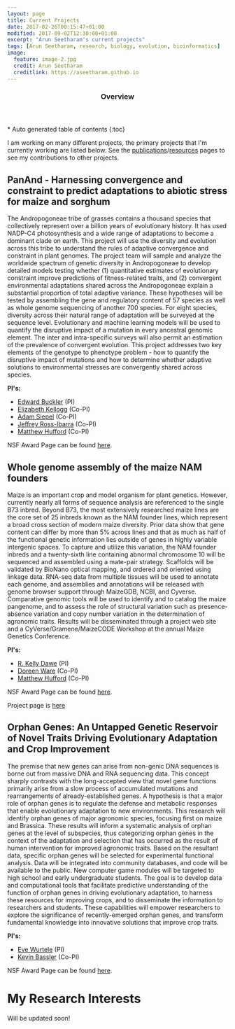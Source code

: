 ```yaml
---
layout: page
title: Current Projects
date: 2017-02-26T00:15:47+01:00
modified: 2017-09-02T12:30:00+01:00
excerpt: "Arun Seetharam's current projects"
tags: [Arun Seetharam, research, biology, evolution, bioinformatics]
image:
  feature: image-2.jpg
  credit: Arun Seetharam
  creditlink: https://aseetharam.github.io
---
```



<section id="table-of-contents" class="toc">
  <header>
    <h3>Overview</h3>
  </header>
<div id="drawer" markdown="1">
*  Auto generated table of contents
{:toc}
</div>
</section><!-- /#table-of-contents -->


I am working on many different projects, the primary projects that I'm currently working are listed below. See the [publications](https://aseetharam.github.io//publications/)/[resources](https://aseetharam.github.io//workshops/) pages to see my contributions to other projects.


## PanAnd - Harnessing convergence and constraint to predict adaptations to abiotic stress for maize and sorghum

The Andropogoneae tribe of grasses contains a thousand species that collectively represent over a billion years of evolutionary history. It has used NADP-C4 photosynthesis and a wide range of adaptations to become a dominant clade on earth. This project will use the diversity and evolution across this tribe to understand the rules of adaptive convergence and constraint in plant genomes. The project team will sample and analyze the worldwide spectrum of genetic diversity in Andropogoneae to develop detailed models testing whether (1) quantitative estimates of evolutionary constraint improve predictions of fitness-related traits, and (2) convergent environmental adaptations shared across the Andropogoneae explain a substantial proportion of total adaptive variance. These hypotheses will be tested by assembling the gene and regulatory content of 57 species as well as whole genome sequencing of another 700 species. For eight species, diversity across their natural range of adaptation will be surveyed at the sequence level. Evolutionary and machine learning models will be used to quantify the disruptive impact of a mutation in every ancestral genomic element. The inter and intra-specific surveys will also permit an estimation of the prevalence of convergent evolution. This project addresses two key elements of the genotype to phenotype problem - how to quantify the disruptive impact of mutations and how to determine whether adaptive solutions to environmental stresses are convergently shared across species.

**PI's:**

- [Edward Buckler](https://www.maizegenetics.net/) (PI)
- [Elizabeth Kellogg](http://kellogglab.weebly.com/) (Co-PI)
- [Adam Siepel](http://siepellab.labsites.cshl.edu/) (Co-PI)
- [Jeffrey Ross-Ibarra](http://www.rilab.org/) (Co-PI)
- [Matthew Hufford](http://www.zeagenomics.org/) (Co-PI)

NSF Award Page can be found [here](https://nsf.gov/awardsearch/showAward?AWD_ID=1822330).

## Whole genome assembly of the maize NAM founders

Maize is an important crop and model organism for plant genetics. However, currently nearly all forms of sequence analysis are referenced to the single B73 inbred. Beyond B73, the most extensively researched maize lines are the core set of 25 inbreds known as the NAM founder lines, which represent a broad cross section of modern maize diversity. Prior data show that gene content can differ by more than 5% across lines and that as much as half of the functional genetic information lies outside of genes in highly variable intergenic spaces. To capture and utilize this variation, the NAM founder inbreds and a twenty-sixth line containing abnormal chromosome 10 will be sequenced and assembled using a mate-pair strategy. Scaffolds will be validated by BioNano optical mapping, and ordered and oriented using linkage data. RNA-seq data from multiple tissues will be used to annotate each genome, and assemblies and annotations will be released with genome browser support through MaizeGDB, NCBI, and Cyverse. Comparative genomic tools will be used to identify and to catalog the maize pangenome, and to assess the role of structural variation such as presence-absence variation and copy number variation in the determination of agronomic traits. Results will be disseminated through a project web site and a CyVerse/Gramene/MaizeCODE Workshop at the annual Maize Genetics Conference.

**PI's:**

- [R. Kelly Dawe](https://www.dawelab.org/) (PI)
- [Doreen Ware](http://www.warelab.org/) (Co-PI)
- [Matthew Hufford](http://www.zeagenomics.org/) (Co-PI)

NSF Award Page can be found [here](https://nsf.gov/awardsearch/showAward?AWD_ID=1822330).

Project page is [here](https://nam-genomes.org/)


## Orphan Genes: An Untapped Genetic Reservoir of Novel Traits Driving Evolutionary Adaptation and Crop Improvement

The premise that new genes can arise from non-genic DNA sequences is borne out from massive DNA and RNA sequencing data. This concept sharply contrasts with the long-accepted view that novel gene functions primarily arise from a slow process of accumulated mutations and rearrangements of already-established genes. A hypothesis is that a major role of orphan genes is to regulate the defense and metabolic responses that enable evolutionary adaptation to new environments. This research will identify orphan genes of major agronomic species, focusing first on maize and Brassica. These results will inform a systematic analysis of orphan genes at the level of subspecies, thus categorizing orphan genes in the context of the adaptation and selection that has occurred as the result of human intervention for improved agronomic traits. Based on the resultant data, specific orphan genes will be selected for experimental functional analysis. Data will be integrated into community databases, and code will be available to the public. New computer game modules will be targeted to high school and early undergraduate students. The goal is to develop data and computational tools that facilitate predictive understanding of the function of orphan genes in driving evolutionary adaptation, to harness these resources for improving crops, and to disseminate the information to researchers and students. These capabilities will empower researchers to explore the significance of recently-emerged orphan genes, and transform fundamental knowledge into innovative solutions that improve crop traits.

**PI's:**

- [Eve Wurtele](https://www.gdcb.iastate.edu/people/eve-syrkin-wurtele) (PI)
- [Kevin Bassler](https://www.uh.edu/nsm/physics/people/profiles/kevin-bassler/) (Co-PI)

NSF Award Page can be found [here](https://www.nsf.gov/awardsearch/showAward?AWD_ID=1546858).

# My Research Interests

Will be updated soon!
